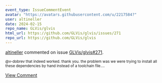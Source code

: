 ```yaml
---
event_type: IssueCommentEvent
avatar: "https://avatars.githubusercontent.com/u/2217584?"
user: altineller
date: 2024-02-15
repo_name: GLVis/glvis
html_url: https://github.com/GLVis/glvis/issues/271
repo_url: https://github.com/GLVis/glvis
---
```


<a href='https://github.com/altineller' target='_blank'>altineller</a> commented on issue <a href='https://github.com/GLVis/glvis/issues/271' target='_blank'>GLVis/glvis#271</a>.

<small>@v-dobrev that indeed worked. thank you. the problem was we were trying to install all these dependencies by hand instead of a toolchain file....</small>

<a href='https://github.com/GLVis/glvis/issues/271' target='_blank'>View Comment</a>